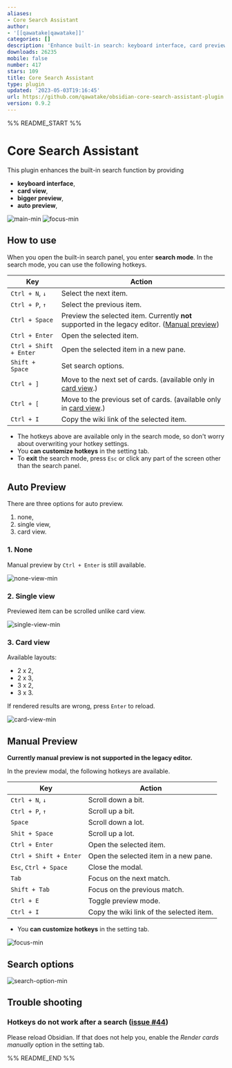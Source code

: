 ```yaml
---
aliases:
- Core Search Assistant
author:
- '[[qawatake|qawatake]]'
categories: []
description: 'Enhance built-in search: keyboard interface, card preview, bigger preview'
downloads: 26235
mobile: false
number: 417
stars: 109
title: Core Search Assistant
type: plugin
updated: '2023-05-03T19:16:45'
url: https://github.com/qawatake/obsidian-core-search-assistant-plugin
version: 0.9.2
---
```


%% README_START %%

# Core Search Assistant

This plugin enhances the built-in search function by providing
- **keyboard interface**,
- **card view**,
- **bigger preview**,
- **auto preview**,

![main-min](https://user-images.githubusercontent.com/38106890/150084212-d47733c7-3e84-437c-a257-5dd7ee6a8be5.gif)
![focus-min](https://user-images.githubusercontent.com/38106890/151547284-739a18a3-3467-4964-b59b-de8c2673018c.gif)

## How to use
When you open the built-in search panel, you enter **search mode**.
In the search mode, you can use the following hotkeys.

| Key | Action |
| -- | -- |
| `Ctrl + N`, `↓` | Select the next item. |
| `Ctrl + P`, `↑` | Select the previous item. |
| `Ctrl + Space` | Preview the selected item. Currently **not** supported in the legacy editor. ([Manual preview](#manual-preview)) |
| `Ctrl + Enter` | Open the selected item. |
| `Ctrl + Shift + Enter` | Open the selected item in a new pane. |
| `Shift + Space` | Set search options. |
| `Ctrl + ]` | Move to the next set of cards. (available only in [card view](#3-card-view).) |
| `Ctrl + [` | Move to the previous set of cards. (available only in [card view](#3-card-view).) |
| `Ctrl + I` | Copy the wiki link of the selected item. |

- The hotkeys above are available only in the search mode, so don't worry about overwriting your hotkey settings.
- You **can customize hotkeys** in the setting tab.
- To **exit** the search mode, press `Esc` or click any part of the screen other than the search panel.

## Auto Preview
There are three options for auto preview.
1. none,
2. single view,
3. card view.

### 1. None

Manual preview by `Ctrl + Enter`  is still available.

![none-view-min](https://user-images.githubusercontent.com/38106890/150082308-493df0a0-e9d4-46ee-8957-c11a2f5ce628.gif)

### 2. Single view

Previewed item can be scrolled unlike card view.

![single-view-min](https://user-images.githubusercontent.com/38106890/150082234-54a39bce-5ba7-4b53-88c7-603310f14274.gif)

### 3. Card view

Available layouts:
- 2 x 2,
- 2 x 3,
- 3 x 2,
- 3 x 3.

If rendered results are wrong, press `Enter` to reload.

![card-view-min](https://user-images.githubusercontent.com/38106890/150082177-6a14a509-b6f9-449f-90d1-7e198ae2d3d3.gif)

## Manual Preview
**Currently manual preview is not supported in the legacy editor.**

In the preview modal, the following hotkeys are available.

| Key | Action |
| -- | -- |
| `Ctrl + N`, `↓` | Scroll down a bit. |
| `Ctrl + P`, `↑` | Scroll up a bit. |
| `Space` | Scroll down a lot. |
| `Shit + Space` | Scroll up a lot. |
| `Ctrl + Enter` | Open the selected item. |
| `Ctrl + Shift + Enter` | Open the selected item in a new pane. |
| `Esc`, `Ctrl + Space` | Close the modal. |
| `Tab` | Focus on the next match. |
| `Shift + Tab` | Focus on the previous match. |
| `Ctrl + E` | Toggle preview mode. |
| `Ctrl + I` | Copy the wiki link of the selected item. |

- You **can customize hotkeys** in the setting tab.

![focus-min](https://user-images.githubusercontent.com/38106890/151547284-739a18a3-3467-4964-b59b-de8c2673018c.gif)

## Search options

![search-option-min](https://user-images.githubusercontent.com/38106890/150083314-0834e593-2cd6-46c6-8706-5582e987037a.gif)

## Trouble shooting
### Hotkeys do not work after a search ([issue #44](https://github.com/qawatake/obsidian-core-search-assistant-plugin/issues/44))
Please reload Obsidian.
If that does not help you, enable the *Render cards manually* option in the setting tab.


%% README_END %%